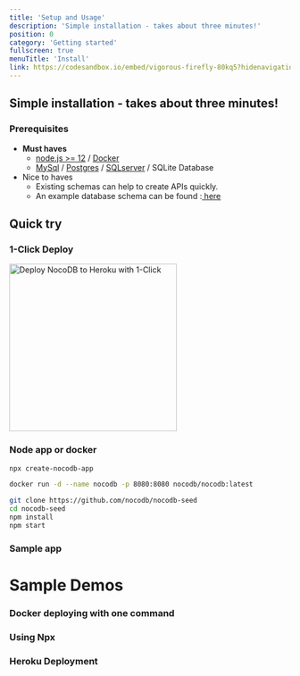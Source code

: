 ```yaml
---
title: 'Setup and Usage'
description: 'Simple installation - takes about three minutes!'
position: 0
category: 'Getting started'
fullscreen: true
menuTitle: 'Install'
link: https://codesandbox.io/embed/vigorous-firefly-80kq5?hidenavigation=1&theme=dark
---
```



## Simple installation - takes about three minutes!

### Prerequisites

- __Must haves__
    * [node.js >= 12](https://nodejs.org/en/download) / [Docker](https://www.docker.com/get-started)
    * [MySql](https://dev.mysql.com/downloads/mysql/) / [Postgres](https://www.postgresql.org/download/) / [SQLserver](https://www.microsoft.com/en-gb/sql-server/sql-server-downloads) / SQLite Database
- Nice to haves
    - Existing schemas can help to create APIs quickly.
    - An example database schema can be found :<a class="grey--text"
                                                                                         href="https://github.com/lerocha/chinook-database/tree/master/ChinookDatabase/DataSources">
                        <u>here</u>
                    </a>
    


## Quick try
### 1-Click Deploy
<a href="https://heroku.com/deploy?template=https://github.com/npgia/nocodb-seed-heroku">
    <img 
    src="https://www.herokucdn.com/deploy/button.svg" 
    width="300px"
    alt="Deploy NocoDB to Heroku with 1-Click" 
    />
</a>

### Node app or docker 


<code-group>
  <code-block label="NPX" active> 

  ```bash
  npx create-nocodb-app
  ```

  </code-block>
  <code-block label="Docker" >

  ```bash
  docker run -d --name nocodb -p 8080:8080 nocodb/nocodb:latest
  ```

  </code-block>
  <code-block label="Using Git" >

  ```bash
git clone https://github.com/nocodb/nocodb-seed
cd nocodb-seed
npm install
npm start
  ```

  </code-block>
</code-group>               
                  
          
### Sample app        
<code-sandbox :src="link"></code-sandbox>


# Sample Demos
### Docker deploying with one command

<youtube id="K-UEecQyiOk"></youtube>

### Using Npx

<youtube id="v6Nn75P1p7I"></youtube>

### Heroku Deployment
<youtube id="v6Nn75P1p7I"></youtube>

